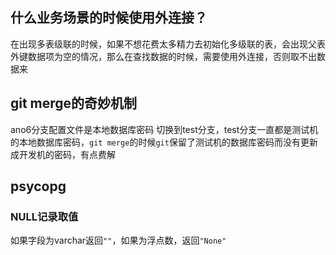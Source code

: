 ## 什么业务场景的时候使用外连接？

在出现多表级联的时候，如果不想花费太多精力去初始化多级联的表，会出现父表外键数据项为空的情况，那么在查找数据的时候，需要使用外连接，否则取不出数据来

## git merge的奇妙机制

ano6分支配置文件是本地数据库密码
切换到test分支，test分支一直都是测试机的本地数据库密码，`git merge`的时候`git`保留了测试机的数据库密码而没有更新成开发机的密码，有点费解

## psycopg

### NULL记录取值

如果字段为varchar返回`""`，如果为浮点数，返回`"None"`